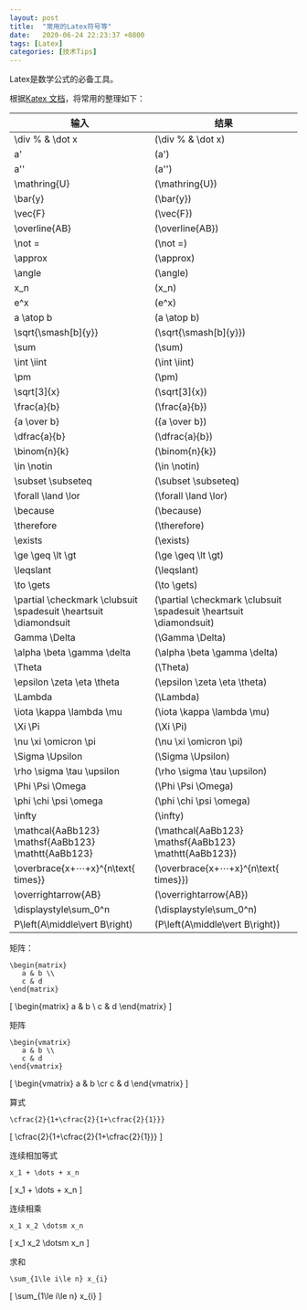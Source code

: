 ```yaml
---
layout: post
title:  "常用的Latex符号等"
date:   2020-06-24 22:23:37 +0800
tags: [Latex]
categories: [技术Tips]
---
```

Latex是数学公式的必备工具。


根据[Katex 文档](https://katex.org/docs/supported.html)，将常用的整理如下：

|输入|结果|
|-|---|
|\div \% \& \dot x|<span> \(\div \% \& \dot x\) </span>|
|a'|<span> \(a'\) </span>|
|a''|<span> \(a''\) </span>|
|\mathring{U}|<span> \(\mathring{U}\) </span>|
|\bar{y}|<span> \(\bar{y}\) </span>|
|\vec{F}|<span> \(\vec{F}\) </span>|
|\overline{AB}|<span> \(\overline{AB}\) </span>|
|\not = |<span> \(\not =\) </span>|
|\approx|<span> \(\approx\) </span>|
|\angle|<span> \(\angle\) </span>|
|x_n|<span> \(x_n\) </span>|
|e^x|<span> \(e^x\) </span>|
|a \atop b|<span> \(a \atop b\) </span>|
|\sqrt{\smash[b]{y}}|<span> \(\sqrt{\smash[b]{y}}\) </span>|
|\sum|<span> \(\sum\) </span>|
|\int \iint|<span> \(\int \iint\) </span>|
|\pm|<span> \(\pm\) </span>|
|\sqrt[3]{x}|<span> \(\sqrt[3]{x}\) </span>|
|\frac{a}{b}|<span> \(\frac{a}{b}\) </span>|
|{a \over b}|<span> \({a \over b}\) </span>|
|\dfrac{a}{b}|<span> \(\dfrac{a}{b}\) </span>|
|\binom{n}{k}|<span> \(\binom{n}{k}\) </span>|
|\in \notin|<span> \(\in \notin\) </span>|
|\subset \subseteq|<span> \(\subset \subseteq\) </span>|
|\forall \land \lor|<span> \(\forall \land \lor\) </span>|
|\because|<span> \(\because\) </span>|
|\therefore|<span> \(\therefore\) </span>|
|\exists|<span> \(\exists\) </span>|
|\ge \geq \lt \gt|<span> \(\ge \geq \lt \gt\) </span>|
|\leqslant|<span> \(\leqslant\) </span>|
|\to \gets|<span> \(\to \gets\) </span>|
|\partial \checkmark \clubsuit \spadesuit \heartsuit \diamondsuit|<span> \(\partial \checkmark \clubsuit \spadesuit \heartsuit \diamondsuit\) </span>|
|Gamma \Delta|<span> \(\Gamma \Delta\) </span>|
|\alpha \beta \gamma \delta|<span> \(\alpha \beta \gamma \delta\) </span>|
|\Theta|<span> \(\Theta\) </span>|
|\epsilon \zeta \eta \theta|<span> \(\epsilon \zeta \eta \theta\) </span>|
|\Lambda|<span> \(\Lambda\) </span>|
|\iota \kappa \lambda \mu|<span> \(\iota \kappa \lambda \mu\) </span>|
|\Xi \Pi|<span> \(\Xi  \Pi\) </span>|
|\nu \xi \omicron \pi|<span> \(\nu \xi \omicron \pi\) </span>|
|\Sigma \Upsilon|<span> \(\Sigma \Upsilon\) </span>|
|\rho \sigma \tau \upsilon|<span> \(\rho \sigma \tau \upsilon\) </span>|
|\Phi \Psi \Omega|<span> \(\Phi \Psi \Omega\) </span>|
|\phi \chi \psi \omega|<span> \(\phi \chi \psi \omega\) </span>|
|\infty|<span> \(\infty\) </span>|
|\mathcal{AaBb123} \mathsf{AaBb123} \mathtt{AaBb123}|<span> \(\mathcal{AaBb123} \mathsf{AaBb123} \mathtt{AaBb123}\) </span>|
|\overbrace{x+⋯+x}^{n\text{ times}}|<span> \(\overbrace{x+⋯+x}^{n\text{ times}}\) </span>|
|\overrightarrow{AB}|<span> \(\overrightarrow{AB}\) </span>|
|\displaystyle\sum_0^n|<span> \(\displaystyle\sum_0^n\) </span>|
|P\left(A\middle\vert B\right)|<span> \(P\left(A\middle\vert B\right)\) </span>|


矩阵：

```
\begin{matrix}
   a & b \\
   c & d
\end{matrix}
```


\[
   \begin{matrix}
   a & b \\
   c & d
\end{matrix}
\]


矩阵
```
\begin{vmatrix}
   a & b \\
   c & d
\end{vmatrix}
```

<div>

\[
   \begin{vmatrix}
   a & b \cr
   c & d
\end{vmatrix}
\]

</div>

算式
```
\cfrac{2}{1+\cfrac{2}{1+\cfrac{2}{1}}}
```

<div>

\[
\cfrac{2}{1+\cfrac{2}{1+\cfrac{2}{1}}}
\]

</div>

连续相加等式
```
x_1 + \dots + x_n
```

<div>

\[
x_1 + \dots + x_n
\]

</div>


连续相乘
```
x_1 x_2 \dotsm x_n
```

<p>

\[
x_1 x_2 \dotsm x_n
\]

</p>

求和
```
\sum_{1\le i\le n} x_{i}
```

<p>

\[
\sum_{1\le i\le n} x_{i}
\]

</p>

